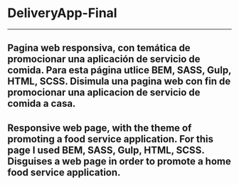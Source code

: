 # DeliveryApp-Final


----------------------------------------------------------------------------------------------
Pagina web responsiva, con temática de promocionar una aplicación de servicio de comida. 
Para esta página utlice BEM, SASS, Gulp, HTML, SCSS.
Disimula una pagina web con fin de promocionar una aplicacion de servicio de comida a casa. 
----------------------------------------------------------------------------------------------
Responsive web page, with the theme of promoting a food service application.
For this page I used BEM, SASS, Gulp, HTML, SCSS.
Disguises a web page in order to promote a home food service application.
----------------------------------------------------------------------------------------------

